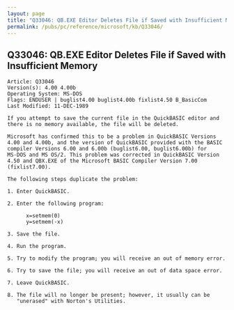 ```yaml
---
layout: page
title: "Q33046: QB.EXE Editor Deletes File if Saved with Insufficient Memory"
permalink: /pubs/pc/reference/microsoft/kb/Q33046/
---
```


## Q33046: QB.EXE Editor Deletes File if Saved with Insufficient Memory

	Article: Q33046
	Version(s): 4.00 4.00b
	Operating System: MS-DOS
	Flags: ENDUSER | buglist4.00 buglist4.00b fixlist4.50 B_BasicCom
	Last Modified: 11-DEC-1989
	
	If you attempt to save the current file in the QuickBASIC editor and
	there is no memory available, the file will be deleted.
	
	Microsoft has confirmed this to be a problem in QuickBASIC Versions
	4.00 and 4.00b, and the version of QuickBASIC provided with the BASIC
	compiler Versions 6.00 and 6.00b (buglist6.00, buglist6.00b) for
	MS-DOS and MS OS/2. This problem was corrected in QuickBASIC Version
	4.50 and QBX.EXE of the Microsoft BASIC Compiler Version 7.00
	(fixlist7.00).
	
	The following steps duplicate the problem:
	
	1. Enter QuickBASIC.
	
	2. Enter the following program:
	
	      x=setmem(0)
	      y=setmem(-x)
	
	3. Save the file.
	
	4. Run the program.
	
	5. Try to modify the program; you will receive an out of memory error.
	
	6. Try to save the file; you will receive an out of data space error.
	
	7. Leave QuickBASIC.
	
	8. The file will no longer be present; however, it usually can be
	   "unerased" with Norton's Utilities.
